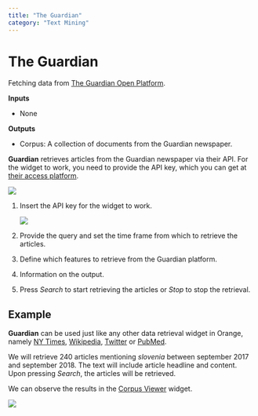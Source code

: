 ```yaml
---
title: "The Guardian"
category: "Text Mining"
---
```

The Guardian
============

Fetching data from [The Guardian Open Platform](http://open-platform.theguardian.com).

**Inputs**

- None

**Outputs**

- Corpus: A collection of documents from the Guardian newspaper.

**Guardian** retrieves articles from the Guardian newspaper via their API. For the widget to work, you need to provide the API key, which you can get at [their access platform](https://open-platform.theguardian.com/access/).

![](../images/Guardian-stamped.png)

1. Insert the API key for the widget to work.

   ![](../images/Guardian-API.png)

2. Provide the query and set the time frame from which to retrieve the articles.
3. Define which features to retrieve from the Guardian platform.
4. Information on the output.
5. Press *Search* to start retrieving the articles or *Stop* to stop the retrieval.

Example
-------

**Guardian** can be used just like any other data retrieval widget in Orange, namely [NY Times](nytimes.md), [Wikipedia](wikipedia-widget.md), [Twitter](twitter-widget.md) or [PubMed](../pubmed/).

We will retrieve 240 articles mentioning *slovenia* between september 2017 and september 2018. The text will include article headline and content. Upon pressing *Search*, the articles will be retrieved.

We can observe the results in the [Corpus Viewer](../corpusviewer/) widget.

![](../images/Guardian-Example.png)
